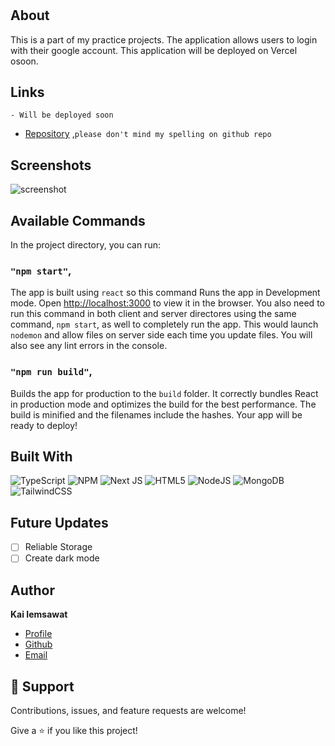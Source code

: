 <h1 align="center"><project-name></h1>

<p align="center"><project-description></p>

## About

This is a part of my practice projects. The application allows users to login with their google account. This application will be deployed on Vercel osoon.

## Links

    - Will be deployed soon

- [Repository](https://github.com/KaiIemsawat/Nextjs-TS-ecomerce "E-Commerce") ,`please don't mind my spelling on github repo`
<!-- -   [Notes](http://54.89.66.246/ "Notes") -->

## Screenshots

![screenshot](/server/uploads/notes.png "screenshot")

## Available Commands

In the project directory, you can run:

### `"npm start"`,

The app is built using `react` so this command Runs the app in Development mode. Open [http://localhost:3000](http://localhost:5173) to view it in the browser. You also need to run this command in both client and server directores using the same command, `npm start`, as well to completely run the app. This would launch `nodemon` and allow files on server side each time you update files. You will also see any lint errors in the console.

### `"npm run build"`,

Builds the app for production to the `build` folder. It correctly bundles React in production mode and optimizes the build for the best performance. The build is minified and the filenames include the hashes. Your app will be ready to deploy!

## Built With

![TypeScript](https://img.shields.io/badge/typescript-%23007ACC.svg?style=for-the-badge&logo=typescript&logoColor=white)
![NPM](https://img.shields.io/badge/NPM-%23CB3837.svg?style=for-the-badge&logo=npm&logoColor=white)
![Next JS](https://img.shields.io/badge/Next-black?style=for-the-badge&logo=next.js&logoColor=white)
![HTML5](https://img.shields.io/badge/html5-%23E34F26.svg?style=for-the-badge&logo=html5&logoColor=white)
![NodeJS](https://img.shields.io/badge/node.js-6DA55F?style=for-the-badge&logo=node.js&logoColor=white)
![MongoDB](https://img.shields.io/badge/MongoDB-%234ea94b.svg?style=for-the-badge&logo=mongodb&logoColor=white)
![TailwindCSS](https://img.shields.io/badge/tailwindcss-%2338B2AC.svg?style=for-the-badge&logo=tailwind-css&logoColor=white)

## Future Updates

- [ ] Reliable Storage
- [ ] Create dark mode

## Author

**Kai Iemsawat**

- [Profile](https://kai-portfolio.tech/ "kai iemsawat")
- [Github](https://github.com/KaiIemsawat "github")
- [Email](mailto:kaiiemsawat@gmail.com "mail me")

## 🤝 Support

Contributions, issues, and feature requests are welcome!

Give a ⭐️ if you like this project!
